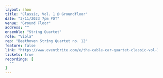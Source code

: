 ```yaml
---
layout: show
title: "Classic, Vol. 1 @ Groundfloor"
date: "3/11/2023 7pm PDT"
venue: "Ground Floor"
address: ""
ensemble: "String Quartet"
role: "Viola"
rep: "Beethoven String Quartet no. 12"
feature: false
link: "https://www.eventbrite.com/e/the-cable-car-quartet-classic-vol-1-groundfloor-tickets-749568257837?aff=oddtdtcreator"
tickets: true
recordings: [
  ""
]
---
```

